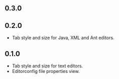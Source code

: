 0.3.0
-----


0.2.0
-----

 * Tab style and size for Java, XML and Ant editors.


0.1.0
-----

 * Tab style and size for text editors.
 * Editorconfig file properties view.
